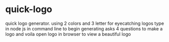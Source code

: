 # quick-logo

quick logo generator.
using 2 colors and 3 letter for eyecatching logos
type in node js in command line to begin generating 
asks 4 questions to make a logo and voila
open logo in browser to view a beautiful logo
